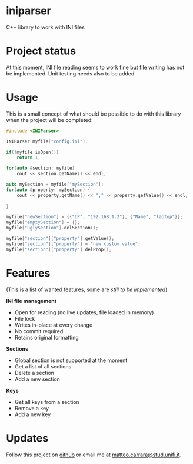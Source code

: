 # iniparser
C++ library to work with INI files

# Project status
At this moment, INI file reading seems to work fine but
file writing has not be implemented. Unit testing needs also
to be added.

# Usage
This is a small concept of what should be possible to do
with this library when the project will be completed:
```c++
#include <INIParser>

INIParser myfile("config.ini");

if(!myfile.isOpen())
    return 1;

for(auto &section: myfile)
    cout << section.getName() << endl;

auto mySection = myfile["mySection"];
for(auto &property: mySection) {
    cout << property.getName() << "," << property.getValue() << endl;
    
}

myfile["newSection"] = {{"IP", "192.168.1.2"}, {"Name", "laptop"}};
myfile["emptySection"] = {};
myfile["uglySection"].delSection();

myfile["section"]["property"].getValue();
myfile["section"]["property"] = "new custom value";
myfile["section"]["property"].delProp();
```

# Features 
(This is a list of wanted features, some are *still to be implemented*)

**INI file management**
* Open for reading (no live updates, file loaded in memory)
* File lock
* Writes in-place at every change
* No commit required
* Retains original formatting

**Sections**
* Global section is not supported at the moment
* Get a list of all sections
* Delete a section
* Add a new section

**Keys**
* Get all keys from a section
* Remove a key
* Add a new key

# Updates
Follow this project on [github](https://github.com/matteo-carrara-unifi/iniparser)
or email me at [matteo.carrara@stud.unifi.it](matteo.carrara@stud.unifi.it).